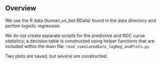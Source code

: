 ## Overview
We use the R data (human_vs_bot.RData) found in the data directory and perfom logisitc regression. 


We do not create separate scripts for the predictive and ROC curve statistics; a decision table is constructed using helper functions that are 
included within the main file: `read_simulatedData_logReg_andPlots.py`

Two plots are saved, but several are constructed.
